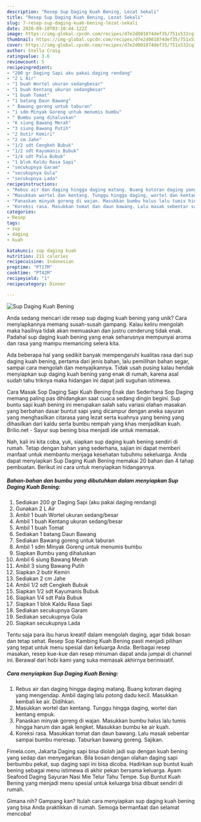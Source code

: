 ```yaml
---
description: "Resep Sup Daging Kuah Bening, Lezat Sekali"
title: "Resep Sup Daging Kuah Bening, Lezat Sekali"
slug: 7-resep-sup-daging-kuah-bening-lezat-sekali
date: 2020-09-18T03:10:44.122Z
image: https://img-global.cpcdn.com/recipes/d7e2d001074def35/751x532cq70/sup-daging-kuah-bening-foto-resep-utama.jpg
thumbnail: https://img-global.cpcdn.com/recipes/d7e2d001074def35/751x532cq70/sup-daging-kuah-bening-foto-resep-utama.jpg
cover: https://img-global.cpcdn.com/recipes/d7e2d001074def35/751x532cq70/sup-daging-kuah-bening-foto-resep-utama.jpg
author: Stella Craig
ratingvalue: 3.6
reviewcount: 5
recipeingredient:
- "200 gr Daging Sapi aku pakai daging rendang"
- "2 L Air"
- "1 buah Wortel ukuran sedangbesar"
- "1 buah Kentang ukuran sedangbesar"
- "1 buah Tomat"
- "1 batang Daun Bawang"
- " Bawang goreng untuk taburan"
- "1 sdm Minyak Goreng untuk menumis bumbu"
- " Bumbu yang dihaluskan"
- "6 siung Bawang Merah"
- "3 siung Bawang Putih"
- "2 butir Kemiri"
- "2 cm Jahe"
- "1/2 sdt Cengkeh Bubuk"
- "1/2 sdt Kayumanis Bubuk"
- "1/4 sdt Pala Bubuk"
- "1 blok Kaldu Rasa Sapi"
- "secukupnya Garam"
- "secukupnya Gula"
- "secukupnya Lada"
recipeinstructions:
- "Rebus air dan daging hingga daging matang. Buang kotoran daging yang mengendap. Ambil daging lalu potong dadu kecil. Masukkan kembali ke air. Didihkan."
- "Masukkan wortel dan kentang. Tunggu hingga daging, wortel dan kentang empuk."
- "Panaskan minyak goreng di wajan. Masukkan bumbu halus lalu tumis hingga harum dan agak lengket. Masukkan bumbu ke air kuah."
- "Koreksi rasa. Masukkan tomat dan daun bawang. Lalu masak sebentar sampai bumbu meresap. Taburkan bawang goreng. Sajikan."
categories:
- Resep
tags:
- sup
- daging
- kuah

katakunci: sup daging kuah 
nutrition: 211 calories
recipecuisine: Indonesian
preptime: "PT17M"
cooktime: "PT42M"
recipeyield: "1"
recipecategory: Dinner

---
```



![Sup Daging Kuah Bening](https://img-global.cpcdn.com/recipes/d7e2d001074def35/751x532cq70/sup-daging-kuah-bening-foto-resep-utama.jpg)

Anda sedang mencari ide resep sup daging kuah bening yang unik? Cara menyiapkannya memang susah-susah gampang. Kalau keliru mengolah maka hasilnya tidak akan memuaskan dan justru cenderung tidak enak. Padahal sup daging kuah bening yang enak seharusnya mempunyai aroma dan rasa yang mampu memancing selera kita.

Ada beberapa hal yang sedikit banyak mempengaruhi kualitas rasa dari sup daging kuah bening, pertama dari jenis bahan, lalu pemilihan bahan segar, sampai cara mengolah dan menyajikannya. Tidak usah pusing kalau hendak menyiapkan sup daging kuah bening yang enak di rumah, karena asal sudah tahu triknya maka hidangan ini dapat jadi suguhan istimewa.

Cara Masak Sop Daging Sapi Kuah Bening Enak dan Sederhana Sop Daging memang paling pas dihidangkan saat cuaca sedang dingin begini. Sup buntu sapi kuah bening ini merupakan salah satu variasi olahan masakan yang berbahan dasar buntut sapi yang dicampur dengan aneka sayuran yang menghasilkan citarasa yang lezat serta kuahnya yang bening yang dihasilkan dari kaldu serta bumbu rempah yang khas menjadikan kuah. Brilio.net - Sayur sup bening bisa menjadi ide untuk memasak.


Nah, kali ini kita coba, yuk, siapkan sup daging kuah bening sendiri di rumah. Tetap dengan bahan yang sederhana, sajian ini dapat memberi manfaat untuk membantu menjaga kesehatan tubuhmu sekeluarga. Anda dapat menyiapkan Sup Daging Kuah Bening memakai 20 bahan dan 4 tahap pembuatan. Berikut ini cara untuk menyiapkan hidangannya.

<!--inarticleads1-->

##### Bahan-bahan dan bumbu yang dibutuhkan dalam menyiapkan Sup Daging Kuah Bening:

1. Sediakan 200 gr Daging Sapi (aku pakai daging rendang)
1. Gunakan 2 L Air
1. Ambil 1 buah Wortel ukuran sedang/besar
1. Ambil 1 buah Kentang ukuran sedang/besar
1. Ambil 1 buah Tomat
1. Sediakan 1 batang Daun Bawang
1. Sediakan  Bawang goreng untuk taburan
1. Ambil 1 sdm Minyak Goreng untuk menumis bumbu
1. Siapkan  Bumbu yang dihaluskan
1. Ambil 6 siung Bawang Merah
1. Ambil 3 siung Bawang Putih
1. Siapkan 2 butir Kemiri
1. Sediakan 2 cm Jahe
1. Ambil 1/2 sdt Cengkeh Bubuk
1. Siapkan 1/2 sdt Kayumanis Bubuk
1. Siapkan 1/4 sdt Pala Bubuk
1. Siapkan 1 blok Kaldu Rasa Sapi
1. Sediakan secukupnya Garam
1. Sediakan secukupnya Gula
1. Siapkan secukupnya Lada


Tentu saja para ibu harus kreatif dalam mengolah daging, agar tidak bosan dan tetap sehat. Resep Sop Kambing Kuah Bening pasti menjadi pilihan yang tepat untuk menu spesial dan keluarga Anda. Berbagai resep masakan, resep kue-kue dan resep minuman dapat anda jumpai di channel ini. Berawal dari hobi kami yang suka memasak akhirnya berinisiatif. 

<!--inarticleads2-->

##### Cara menyiapkan Sup Daging Kuah Bening:

1. Rebus air dan daging hingga daging matang. Buang kotoran daging yang mengendap. Ambil daging lalu potong dadu kecil. Masukkan kembali ke air. Didihkan.
1. Masukkan wortel dan kentang. Tunggu hingga daging, wortel dan kentang empuk.
1. Panaskan minyak goreng di wajan. Masukkan bumbu halus lalu tumis hingga harum dan agak lengket. Masukkan bumbu ke air kuah.
1. Koreksi rasa. Masukkan tomat dan daun bawang. Lalu masak sebentar sampai bumbu meresap. Taburkan bawang goreng. Sajikan.


Fimela.com, Jakarta Daging sapi bisa diolah jadi sup dengan kuah bening yang sedap dan menyegarkan. Bila bosan dengan olahan daging sapi berbumbu pekat, sup daging sapi ini bisa dicoba. Hadirkan sup buntut kuah bening sebagai menu istimewa di akhir pekan bersama keluarga. Ayam Seafood Daging Sayuran Nasi Mie Telur Tahu Tempe. Sup Buntut Kuah Bening yang menjadi menu spesial untuk keluarga bisa dibuat sendiri di rumah. 

Gimana nih? Gampang kan? Itulah cara menyiapkan sup daging kuah bening yang bisa Anda praktikkan di rumah. Semoga bermanfaat dan selamat mencoba!
